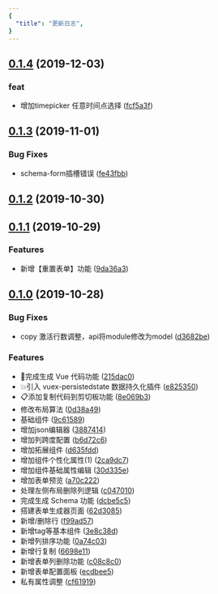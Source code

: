 ```yaml
---
{
  "title": "更新日志",
}
---
```


## [0.1.4](https://github.com/vueblocks/element-schema-form/compare/v0.1.3...v0.1.4) (2019-12-03)


### feat

* 增加timepicker 任意时间点选择 ([fcf5a3f](https://github.com/vueblocks/element-schema-form/commit/fcf5a3f3c1c275d7d1e02b0e25e2a7ac06638e6b))

## [0.1.3](https://github.com/vueblocks/element-schema-form/compare/v0.1.2...v0.1.3) (2019-11-01)


### Bug Fixes

*  schema-form插槽错误 ([fe43fbb](https://github.com/vueblocks/element-schema-form/commit/fe43fbb4c47984f092254536eff93c800617e6e7))



## [0.1.2](https://github.com/vueblocks/element-schema-form/compare/v0.1.1...v0.1.2) (2019-10-30)



## [0.1.1](https://github.com/vueblocks/element-schema-form/compare/v0.1.0...v0.1.1) (2019-10-29)


### Features

* 新增【重置表单】功能 ([9da36a3](https://github.com/vueblocks/element-schema-form/commit/9da36a37cadf06bedabf4bbdb9994ac620fa13e3))



## [0.1.0](https://github.com/vueblocks/element-schema-form/compare/9c615890fe925a11c33f3b3534381332b9867cf7...v0.1.0) (2019-10-28)


### Bug Fixes

* copy 激活行数调整，api将module修改为model ([d3682be](https://github.com/vueblocks/element-schema-form/commit/d3682be362dec1c3f96ee120fcebaf27664a75e4))


### Features

* 🌈完成生成 Vue 代码功能 ([215dac0](https://github.com/vueblocks/element-schema-form/commit/215dac0ce0987f5e59b3507a51f5431da59af09e))
* 💥引入 vuex-persistedstate 数据持久化插件 ([e825350](https://github.com/vueblocks/element-schema-form/commit/e825350561a37de53ecb78fa4d789bc7875ada5e))
* 📋添加复制代码到剪切板功能 ([8e069b3](https://github.com/vueblocks/element-schema-form/commit/8e069b36113d7357705d30acf77b208b4a8d70b9))
* 修改布局算法 ([0d38a49](https://github.com/vueblocks/element-schema-form/commit/0d38a493503b80369276d6756de037571ea9847d))
* 基础组件 ([9c61589](https://github.com/vueblocks/element-schema-form/commit/9c615890fe925a11c33f3b3534381332b9867cf7))
* 增加json编辑器 ([3887414](https://github.com/vueblocks/element-schema-form/commit/38874147675504d40a670bacd4373dd109bc5f45))
* 增加列跨度配置 ([b6d72c6](https://github.com/vueblocks/element-schema-form/commit/b6d72c60720645b02076466f3bbd67e215934b3e))
* 增加拓展组件 ([d635fdd](https://github.com/vueblocks/element-schema-form/commit/d635fdd40349e93eecda0f52a9c249d2b87b0a6a))
* 增加组件个性化属性(1) ([2ca9dc7](https://github.com/vueblocks/element-schema-form/commit/2ca9dc74b296f6d0de97d6493245cde3aeca5afe))
* 增加组件基础属性编辑 ([30d335e](https://github.com/vueblocks/element-schema-form/commit/30d335ebede61056ca1c5c941d673a638c14429c))
* 增加表单预览 ([a70c222](https://github.com/vueblocks/element-schema-form/commit/a70c2222bc5358cd2e440299d0acd78032649599))
* 处理左侧布局删除列逻辑 ([c047010](https://github.com/vueblocks/element-schema-form/commit/c04701062e7eb8fbc2b59f66b8675cb15c172c5e))
* 完成生成 Schema 功能 ([dcbe5c5](https://github.com/vueblocks/element-schema-form/commit/dcbe5c51500a3f6b63985597b275d954a464ac3c))
* 搭建表单生成器页面 ([62d3085](https://github.com/vueblocks/element-schema-form/commit/62d30855341080e3de09b4291263fca3228cd5e5))
* 新增/删除行 ([f99ad57](https://github.com/vueblocks/element-schema-form/commit/f99ad57357db78ba3fc4f31aaee6a61e17d1a49b))
* 新增tag等基本组件 ([3e8c38d](https://github.com/vueblocks/element-schema-form/commit/3e8c38d56962faeb4e9f13a28f9af1fa9b8b863e))
* 新增列排序功能 ([0a74c03](https://github.com/vueblocks/element-schema-form/commit/0a74c03c62e4ada86d98127566a8cb5449cc324e))
* 新增行复制 ([6698e11](https://github.com/vueblocks/element-schema-form/commit/6698e11a3505fa884026ccfe981d543b82086cb4))
* 新增表单列删除功能 ([c08c8c0](https://github.com/vueblocks/element-schema-form/commit/c08c8c0c44bdb3ed76d9fce333992069cfb972d6))
* 新增表单配置面板 ([ecdbee5](https://github.com/vueblocks/element-schema-form/commit/ecdbee5557f6cddfe28617939f189d4f9de61992))
* 私有属性调整 ([cf61919](https://github.com/vueblocks/element-schema-form/commit/cf6191953e5117db4138d255dfd438022c03ddf5))







